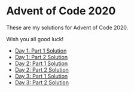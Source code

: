 # Advent of Code 2020

These are my solutions for Advent of Code 2020.

Wish you all good luck!

- [Day 1: Part 1 Solution](./day1/part_1_solution.rb)
- [Day 1: Part 2 Solution](./day1/part_2_solution.rb)
- [Day 2: Part 1 Solution](./day2/part_1_solution.rb)
- [Day 2: Part 2 Solution](./day2/part_2_solution.rb)
- [Day 3: Part 1 Solution](./day3/part_1_solution.rb)
- [Day 3: Part 2 Solution](./day3/part_2_solution.rb)
